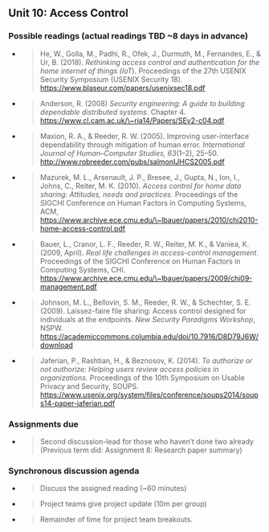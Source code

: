 ## Unit 10: Access Control

### Possible readings (actual readings TBD \~8 days in advance)

  - > He, W., Golla, M., Padhi, R., Ofek, J., Durmuth, M., Fernandes, E., & Ur, B. (2018). *Rethinking access control and authentication for the home internet of things (IoT*). Proceedings of the 27th USENIX Security Symposium (USENIX Security 18). [<span class="underline">https://www.blaseur.com/papers/usenixsec18.pdf</span>](https://www.blaseur.com/papers/usenixsec18.pdf)

  - > Anderson, R. (2008) *Security engineering: A guide to building dependable distributed systems*. Chapter 4. [<span class="underline">https://www.cl.cam.ac.uk/\~rja14/Papers/SEv2-c04.pdf</span>](https://www.cl.cam.ac.uk/~rja14/Papers/SEv2-c04.pdf)

  - > Maxion, R. A., & Reeder, R. W. (2005). Improving user-interface dependability through mitigation of human error. *International Journal of Human–Computer Studies, 63*(1–2), 25–50. [<span class="underline">http://www.robreeder.com/pubs/salmonIJHCS2005.pdf</span>](http://www.robreeder.com/pubs/salmonIJHCS2005.pdf)

  - > Mazurek, M. L., Arsenault, J. P., Bresee, J., Gupta, N., Ion, I., Johns, C., Reiter, M. K. (2010). *Access control for home data sharing: Attitudes, needs and practices.* Proceedings of the SIGCHI Conference on Human Factors in Computing Systems, ACM, [<span class="underline">https://www.archive.ece.cmu.edu/\~lbauer/papers/2010/chi2010-home-access-control.pdf</span>](https://www.archive.ece.cmu.edu/~lbauer/papers/2010/chi2010-home-access-control.pdf)

  - > Bauer, L., Cranor, L. F., Reeder, R. W., Reiter, M. K., & Vaniea, K. (2009, April). *Real life challenges in access-control management*. Proceedings of the SIGCHI Conference on Human Factors in Computing Systems, CHI. [<span class="underline">https://www.archive.ece.cmu.edu/\~lbauer/papers/2009/chi09-management.pdf</span>](https://www.archive.ece.cmu.edu/~lbauer/papers/2009/chi09-management.pdf)

  - > Johnson, M. L., Bellovin, S. M., Reeder, R. W., & Schechter, S. E. (2009). Laissez-faire file sharing: Access control designed for individuals at the endpoints. *New Security Paradigms Workshop*, NSPW. [<span class="underline">https://academiccommons.columbia.edu/doi/10.7916/D8D79J6W/download</span>](https://academiccommons.columbia.edu/doi/10.7916/D8D79J6W/download)

  - > Jaferian, P., Rashtian, H., & Beznosov, K. (2014). *To authorize or not authorize: Helping users review access policies in organizations.* Proceedings of the 10th Symposium on Usable Privacy and Security, SOUPS. [<span class="underline">https://www.usenix.org/system/files/conference/soups2014/soups14-paper-jaferian.pdf</span>](https://www.usenix.org/system/files/conference/soups2014/soups14-paper-jaferian.pdf)

### Assignments due

  - > Second discussion-lead for those who haven’t done two already
    > (Previous term did: Assignment 8: Research paper summary)

### Synchronous discussion agenda

  - > Discuss the assigned reading (\~60 minutes)

  - > Project teams give project update (10m per group)

  - > Remainder of time for project team breakouts.
